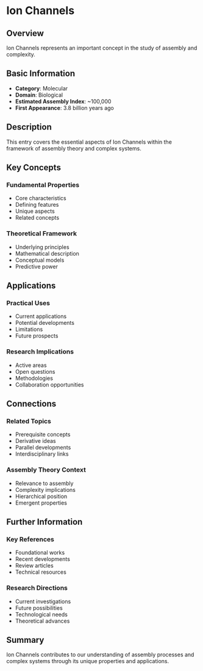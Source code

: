 # Ion Channels

## Overview

Ion Channels represents an important concept in the study of assembly and complexity.

## Basic Information

- **Category**: Molecular
- **Domain**: Biological
- **Estimated Assembly Index**: ~100,000
- **First Appearance**: 3.8 billion years ago

## Description

This entry covers the essential aspects of Ion Channels within the framework of assembly theory and complex systems.

## Key Concepts

### Fundamental Properties
- Core characteristics
- Defining features
- Unique aspects
- Related concepts

### Theoretical Framework
- Underlying principles
- Mathematical description
- Conceptual models
- Predictive power

## Applications

### Practical Uses
- Current applications
- Potential developments
- Limitations
- Future prospects

### Research Implications
- Active areas
- Open questions
- Methodologies
- Collaboration opportunities

## Connections

### Related Topics
- Prerequisite concepts
- Derivative ideas
- Parallel developments
- Interdisciplinary links

### Assembly Theory Context
- Relevance to assembly
- Complexity implications
- Hierarchical position
- Emergent properties

## Further Information

### Key References
- Foundational works
- Recent developments
- Review articles
- Technical resources

### Research Directions
- Current investigations
- Future possibilities
- Technological needs
- Theoretical advances

## Summary

Ion Channels contributes to our understanding of assembly processes and complex systems through its unique properties and applications.
